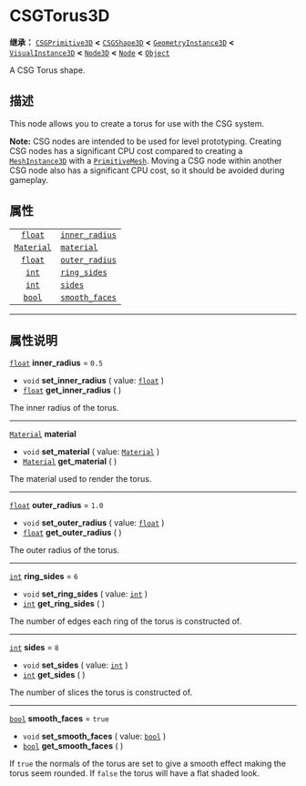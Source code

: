 <!-- ⚠ 请勿编辑本文件 ⚠ -->
<!-- 本文档使用脚本从 WeDot 引擎源码仓库生成。 -->
<!-- 生成脚本：https://github.com/WeDot-Engine/WeDot/tree/master/doc/tools/make_md.py； -->
<!-- 原文件：https://github.com/WeDot-Engine/WeDot/tree/master/modules/csg/doc_classes/CSGTorus3D.xml。 -->

<div id="_class_csgtorus3d"></div>

# CSGTorus3D

**继承：** [`CSGPrimitive3D`](class_csgprimitive3d.md) **<** [`CSGShape3D`](class_csgshape3d.md) **<** [`GeometryInstance3D`](class_geometryinstance3d.md) **<** [`VisualInstance3D`](class_visualinstance3d.md) **<** [`Node3D`](class_node3d.md) **<** [`Node`](class_node.md) **<** [`Object`](class_object.md)

A CSG Torus shape.

## 描述

This node allows you to create a torus for use with the CSG system.

 **Note:** CSG nodes are intended to be used for level prototyping. Creating CSG nodes has a significant CPU cost compared to creating a [`MeshInstance3D`](class_meshinstance3d.md) with a [`PrimitiveMesh`](class_primitivemesh.md). Moving a CSG node within another CSG node also has a significant CPU cost, so it should be avoided during gameplay.

## 属性

|||
|:-:|:--|
| [`float`](class_float.md)       | [`inner_radius`](class_csgtorus3d.md#class_csgtorus3d_property_inner_radius) | ``0.5``  |
| [`Material`](class_material.md) | [`material`](class_csgtorus3d.md#class_csgtorus3d_property_material)         |          |
| [`float`](class_float.md)       | [`outer_radius`](class_csgtorus3d.md#class_csgtorus3d_property_outer_radius) | ``1.0``  |
| [`int`](class_int.md)           | [`ring_sides`](class_csgtorus3d.md#class_csgtorus3d_property_ring_sides)     | ``6``    |
| [`int`](class_int.md)           | [`sides`](class_csgtorus3d.md#class_csgtorus3d_property_sides)               | ``8``    |
| [`bool`](class_bool.md)         | [`smooth_faces`](class_csgtorus3d.md#class_csgtorus3d_property_smooth_faces) | ``true`` |

<!-- rst-class:: classref-section-separator -->

---

## 属性说明

<div id="_class_csgtorus3d_property_inner_radius"></div>

[`float`](class_float.md) **inner_radius** = ``0.5`` <div id="class_csgtorus3d_property_inner_radius"></div>

- `void` **set_inner_radius** ( value: [`float`](class_float.md) )
- [`float`](class_float.md) **get_inner_radius** ( )

The inner radius of the torus.

<!-- rst-class:: classref-item-separator -->

---

<div id="_class_csgtorus3d_property_material"></div>

[`Material`](class_material.md) **material** <div id="class_csgtorus3d_property_material"></div>

- `void` **set_material** ( value: [`Material`](class_material.md) )
- [`Material`](class_material.md) **get_material** ( )

The material used to render the torus.

<!-- rst-class:: classref-item-separator -->

---

<div id="_class_csgtorus3d_property_outer_radius"></div>

[`float`](class_float.md) **outer_radius** = ``1.0`` <div id="class_csgtorus3d_property_outer_radius"></div>

- `void` **set_outer_radius** ( value: [`float`](class_float.md) )
- [`float`](class_float.md) **get_outer_radius** ( )

The outer radius of the torus.

<!-- rst-class:: classref-item-separator -->

---

<div id="_class_csgtorus3d_property_ring_sides"></div>

[`int`](class_int.md) **ring_sides** = ``6`` <div id="class_csgtorus3d_property_ring_sides"></div>

- `void` **set_ring_sides** ( value: [`int`](class_int.md) )
- [`int`](class_int.md) **get_ring_sides** ( )

The number of edges each ring of the torus is constructed of.

<!-- rst-class:: classref-item-separator -->

---

<div id="_class_csgtorus3d_property_sides"></div>

[`int`](class_int.md) **sides** = ``8`` <div id="class_csgtorus3d_property_sides"></div>

- `void` **set_sides** ( value: [`int`](class_int.md) )
- [`int`](class_int.md) **get_sides** ( )

The number of slices the torus is constructed of.

<!-- rst-class:: classref-item-separator -->

---

<div id="_class_csgtorus3d_property_smooth_faces"></div>

[`bool`](class_bool.md) **smooth_faces** = ``true`` <div id="class_csgtorus3d_property_smooth_faces"></div>

- `void` **set_smooth_faces** ( value: [`bool`](class_bool.md) )
- [`bool`](class_bool.md) **get_smooth_faces** ( )

If `true` the normals of the torus are set to give a smooth effect making the torus seem rounded. If `false` the torus will have a flat shaded look.

[^virtual]: 本方法通常需要用户覆盖才能生效。
[^const]: 本方法无副作用，不会修改该实例的任何成员变量。
[^vararg]: 本方法除了能接受在此处描述的参数外，还能够继续接受任意数量的参数。
[^constructor]: 本方法用于构造某个类型。
[^static]: 调用本方法无需实例，可直接使用类名进行调用。
[^operator]: 本方法描述的是使用本类型作为左操作数的有效运算符。
[^bitfield]: 这个值是由下列位标志构成位掩码的整数。
[^void]: 无返回值。
